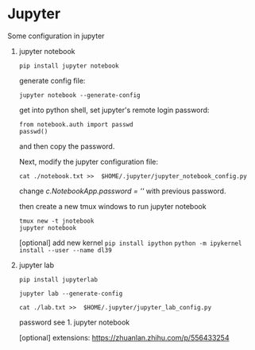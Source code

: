 # Jupyter

Some configuration in jupyter

1. jupyter notebook

   `pip install jupyter notebook`

    generate config file: 

   `jupyter notebook --generate-config`

    get into python shell, set jupyter's remote login password:

    ```
    from notebook.auth import passwd
    passwd()
    ```

    and then copy the password.

    Next, modify the jupyter configuration file:

   `cat ./notebook.txt >>  $HOME/.jupyter/jupyter_notebook_config.py`

    change *c.NotebookApp.password = ''* with previous password.

    then create a new tmux windows to run jupyter notebook

    ```
    tmux new -t jnotebook
    jupyter notebook
    ```

    [optional] add new kernel
    `pip install ipython`
    `python -m ipykernel install --user --name dl39`


2. jupyter lab

   `pip install jupyterlab`

   `jupyter lab --generate-config`

   `cat ./lab.txt >>  $HOME/.jupyter/jupyter_lab_config.py`

   password see 1. jupyter notebook

   [optional] extensions: https://zhuanlan.zhihu.com/p/556433254

